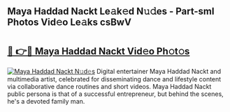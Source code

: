 ## Maya Haddad Nackt Le𝚊k𝚎d N𝚞𝚍es - Part-smI Photos Vid𝚎o Le𝚊ks csBwV

# <h2><a href="http://fb52mrh.evod.top/?m=Maya+Haddad+Nackt">🔗 👉🔴 Maya Haddad Nackt Vid𝚎o Ph𝚘t𝚘s</a></h2>

[![Maya Haddad Nackt N𝚞d𝚎s](https://i.imgur.com/8V9OHl7.gif)](http://fb52mrh.evod.top/?m=Maya+Haddad+Nackt)
Digital entertainer Maya Haddad Nackt and multimedia artist, celebrated for disseminating dance and lifestyle content via collaborative dance routines and short videos. Maya Haddad Nackt public persona is that of a successful entrepreneur, but behind the scenes, he's a devoted family man. 

